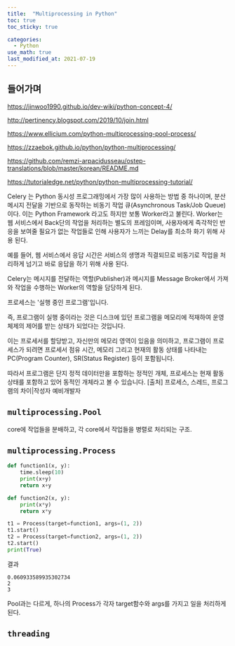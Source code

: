 ```yaml
---
title:  "Multiprocessing in Python"
toc: true
toc_sticky: true

categories:
  - Python
use_math: true
last_modified_at: 2021-07-19
---
```


## 들어가며

https://jinwoo1990.github.io/dev-wiki/python-concept-4/

http://pertinency.blogspot.com/2019/10/join.html

https://www.ellicium.com/python-multiprocessing-pool-process/

https://zzaebok.github.io/python/python-multiprocessing/

https://github.com/remzi-arpacidusseau/ostep-translations/blob/master/korean/README.md


https://tutorialedge.net/python/python-multiprocessing-tutorial/

Celery 는 Python 동시성 프로그래밍에서 가장 많이 사용하는 방법 중 하나이며, 분산 메시지 전달을 기반으로 동작하는 비동기 작업 큐(Asynchronous Task/Job Queue)이다.
이는 Python Framework 라고도 하지만 보통 Worker라고 불린다.
Worker는 웹 서비스에서 Back단의 작업을 처리하는 별도의 프레임이며, 사용자에게 즉각적인 반응을 보여줄 필요가 없는 작업들로 인해 사용자가 느끼는 Delay를 최소하 화기 위해 사용 된다.

예를 들어, 웹 서비스에서 응답 시간은 서비스의 생명과 직결되므로 비동기로 작업을 처리하게 넘기고 바로 응답을 하기 위해 사용 된다.

Celery는 메시지를 전달하는 역할(Publisher)과 메시지를 Message Broker에서 가져와 작업을 수행하는 Worker의 역할을 담당하게 된다.

프로세스는 '실행 중인 프로그램'입니다.

즉, 프로그램이 실행 중이라는 것은 디스크에 있던 프로그램을 메모리에 적재하여 운영체제의 제어를 받는 상태가 되었다는 것입니다.

이는 프로세서를 할당받고, 자신만의 메모리 영역이 있음을 의미하고,
프로그램이 프로세스가 되려면 프로세서 점유 시간, 메모리 그리고 현재의 활동 상태를 나타내는 PC(Program Counter), SR(Status Register) 등이 포함됩니다.

따라서 프로그램은 단지 정적 데이터만을 포함하는 정적인 개체,
프로세스는 현재 활동 상태를 포함하고 있어 동적인 개체라고 볼 수 있습니다.
[출처] 프로세스, 스레드, 프로그램의 차이|작성자 예비개발자


## `multiprocessing.Pool`

core에 작업들을 분배하고, 각 core에서 작업들을 병렬로 처리되는 구조.

## `multiprocessing.Process`

```python
def function1(x, y):
    time.sleep(10)
    print(x+y)
    return x+y

def function2(x, y):
    print(x*y)
    return x*y

t1 = Process(target=function1, args=(1, 2))
t1.start()
t2 = Process(target=function2, args=(1, 2))
t2.start()    
print(True)
```

결과

```
0.060933589935302734
2
3
```

Pool과는 다르게, 하나의 Process가 각자 target함수와 args를 가지고 일을 처리하게 된다.

## `threading`
